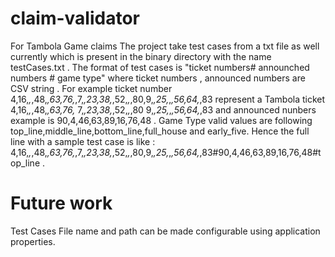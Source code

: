 # claim-validator
For Tambola Game claims
The project take test cases from a txt file as well currently which is present in the binary directory with the name testCases.txt . The format of test cases is "ticket numbers# announched numbers # game type" where ticket numbers , announced numbers are CSV string . For example ticket number 4,16,_,_,48,_,63,76,_,7,_,23,38,_,52,_,_,80,9,_,25,_,_,56,64,_,83 represent a Tambola ticket 
4,16,_,_,48,_,63,76,_
7,_,23,38,_,52,_,_,80
9,_,25,_,_,56,64,_,83
and announced nunbers example is 90,4,46,63,89,16,76,48 . Game Type valid values are following top_line,middle_line,bottom_line,full_house and early_five. 
Hence the full line with a sample test case is like :
4,16,_,_,48,_,63,76,_,7,_,23,38,_,52,_,_,80,9,_,25,_,_,56,64,_,83#90,4,46,63,89,16,76,48#top_line .

# Future work
Test Cases File name and path can be made configurable using application properties. 

